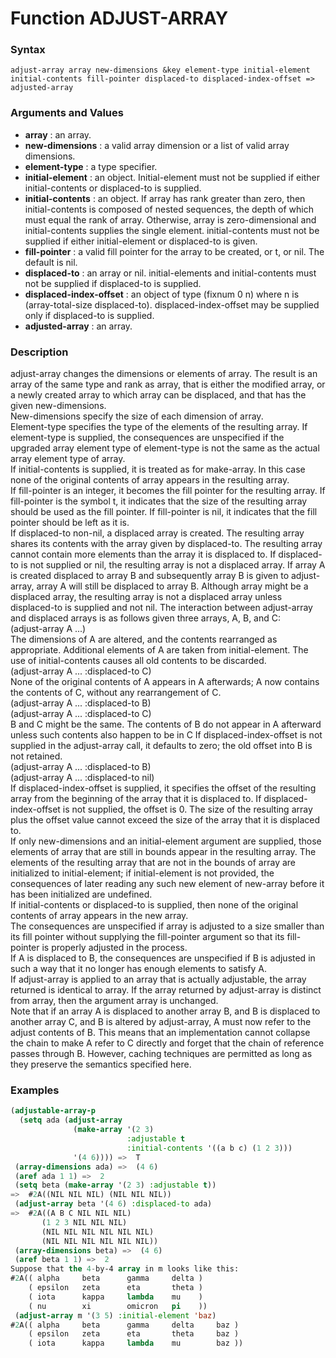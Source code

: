 <!-- Generated on 05/10/2020 by https://github.com/anto2oo/clhs-evolved -->

# Function ADJUST-ARRAY

### Syntax
`adjust-array array new-dimensions &key element-type initial-element initial-contents fill-pointer displaced-to displaced-index-offset => adjusted-array`  


### Arguments and Values
- **array** : an array.   
- **new-dimensions** : a valid array dimension or a list of valid array dimensions.   
- **element-type** : a type specifier.   
- **initial-element** : an object. Initial-element must not be supplied if either initial-contents or displaced-to is supplied.   
- **initial-contents** : an object. If array has rank greater than zero, then initial-contents is composed of nested sequences, the depth of which must equal the rank of array. Otherwise, array is zero-dimensional and initial-contents supplies the single element. initial-contents must not be supplied if either initial-element or displaced-to is given.   
- **fill-pointer** : a valid fill pointer for the array to be created, or t, or nil. The default is nil.   
- **displaced-to** : an array or nil. initial-elements and initial-contents must not be supplied if displaced-to is supplied.   
- **displaced-index-offset** : an object of type (fixnum 0 n) where n is (array-total-size displaced-to). displaced-index-offset may be supplied only if displaced-to is supplied.   
- **adjusted-array** : an array.   


### Description
adjust-array changes the dimensions or elements of array. The result is an array of the same type and rank as array, that is either the modified array, or a newly created array to which array can be displaced, and that has the given new-dimensions.  
New-dimensions specify the size of each dimension of array.  
Element-type specifies the type of the elements of the resulting array. If element-type is supplied, the consequences are unspecified if the upgraded array element type of element-type is not the same as the actual array element type of array.  
If initial-contents is supplied, it is treated as for make-array. In this case none of the original contents of array appears in the resulting array.  
 If fill-pointer is an integer, it becomes the fill pointer for the resulting array. If fill-pointer is the symbol t, it indicates that the size of the resulting array should be used as the fill pointer. If fill-pointer is nil, it indicates that the fill pointer should be left as it is.  
If displaced-to non-nil, a displaced array is created. The resulting array shares its contents with the array given by displaced-to. The resulting array cannot contain more elements than the array it is displaced to. If displaced-to is not supplied or nil, the resulting array is not a displaced array. If array A is created displaced to array B and subsequently array B is given to adjust-array, array A will still be displaced to array B. Although array might be a displaced array, the resulting array is not a displaced array unless displaced-to is supplied and not nil.  The interaction between adjust-array and displaced arrays is as follows given three arrays, A, B, and C:  
 (adjust-array A ...)  
The dimensions of A are altered, and the contents rearranged as appropriate. Additional elements of A are taken from initial-element. The use of initial-contents causes all old contents to be discarded.  
 (adjust-array A ... :displaced-to C)  
None of the original contents of A appears in A afterwards; A now contains the contents of C, without any rearrangement of C.  
 (adjust-array A ... :displaced-to B)  
 (adjust-array A ... :displaced-to C)  
B and C might be the same. The contents of B do not appear in A afterward unless such contents also happen to be in C If displaced-index-offset is not supplied in the adjust-array call, it defaults to zero; the old offset into B is not retained.  
 (adjust-array A ... :displaced-to B)  
 (adjust-array A ... :displaced-to nil)  
If displaced-index-offset is supplied, it specifies the offset of the resulting array from the beginning of the array that it is displaced to. If displaced-index-offset is not supplied, the offset is 0. The size of the resulting array plus the offset value cannot exceed the size of the array that it is displaced to.  
If only new-dimensions and an initial-element argument are supplied, those elements of array that are still in bounds appear in the resulting array. The elements of the resulting array that are not in the bounds of array are initialized to initial-element; if initial-element is not provided,  the consequences of later reading any such new element of new-array before it has been initialized are undefined.  
If initial-contents or displaced-to is supplied, then none of the original contents of array appears in the new array.  
 The consequences are unspecified if array is adjusted to a size smaller than its fill pointer without supplying the fill-pointer argument so that its fill-pointer is properly adjusted in the process.  
If A is displaced to B, the consequences are unspecified if B is adjusted in such a way that it no longer has enough elements to satisfy A.  
If adjust-array is applied to an array that is actually adjustable, the array returned is identical to array. If the array returned by adjust-array is distinct from array, then the argument array is unchanged.  
Note that if an array A is displaced to another array B, and B is displaced to another array C, and B is altered by adjust-array, A must now refer to the adjust contents of B. This means that an implementation cannot collapse the chain to make A refer to C directly and forget that the chain of reference passes through B. However, caching techniques are permitted as long as they preserve the semantics specified here.



### Examples
```lisp 
(adjustable-array-p
  (setq ada (adjust-array
              (make-array '(2 3)
                          :adjustable t
                          :initial-contents '((a b c) (1 2 3)))
              '(4 6)))) =>  T 
 (array-dimensions ada) =>  (4 6) 
 (aref ada 1 1) =>  2 
 (setq beta (make-array '(2 3) :adjustable t))
=>  #2A((NIL NIL NIL) (NIL NIL NIL)) 
 (adjust-array beta '(4 6) :displaced-to ada)
=>  #2A((A B C NIL NIL NIL)
       (1 2 3 NIL NIL NIL)
       (NIL NIL NIL NIL NIL NIL) 
       (NIL NIL NIL NIL NIL NIL))
 (array-dimensions beta) =>  (4 6)
 (aref beta 1 1) =>  2
Suppose that the 4-by-4 array in m looks like this:
#2A(( alpha     beta      gamma     delta )
    ( epsilon   zeta      eta       theta )
    ( iota      kappa     lambda    mu    )
    ( nu        xi        omicron   pi    ))
 (adjust-array m '(3 5) :initial-element 'baz)
#2A(( alpha     beta      gamma     delta     baz )
    ( epsilon   zeta      eta       theta     baz )
    ( iota      kappa     lambda    mu        baz ))
```

